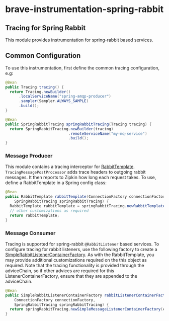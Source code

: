 # brave-instrumentation-spring-rabbit

## Tracing for Spring Rabbit
This module provides instrumentation for spring-rabbit based services. 

## Common Configuration
To use this instrumentation, first define the common tracing configuration, e.g:
```java
@Bean
public Tracing tracing() {
  return Tracing.newBuilder()
      .localServiceName("spring-amqp-producer")
      .sampler(Sampler.ALWAYS_SAMPLE)
      .build();
}

@Bean
public SpringRabbitTracing springRabbitTracing(Tracing tracing) {
  return SpringRabbitTracing.newBuilder(tracing)
                            .remoteServiceName("my-mq-service")
                            .build();
}
```

### Message Producer
This module contains a tracing interceptor for [RabbitTemplate](https://docs.spring.io/spring-amqp/api/org/springframework/amqp/rabbit/core/RabbitTemplate.html).
`TracingMessagePostProcessor` adds trace headers to outgoing rabbit messages. 
It then reports to Zipkin how long each request takes. To use, define a RabbitTemplate in a Spring config class:

```java
@Bean
public RabbitTemplate rabbitTemplate(ConnectionFactory connectionFactory,
    SpringRabbitTracing springRabbitTracing) {
  RabbitTemplate rabbitTemplate = springRabbitTracing.newRabbitTemplate(connectionFactory);
  // other customizations as required
  return rabbitTemplate;
}
```


### Message Consumer
Tracing is supported for spring-rabbit `@RabbitListener` based services.
To configure tracing for rabbit listeners, use the following factory to create a 
[SimpleRabbitListenerContainerFactory](https://docs.spring.io/spring-amqp/api/org/springframework/amqp/rabbit/listener/SimpleMessageListenerContainer.html).
As with the RabbitTemplate, you may provide additional customizations required on the this object as required. 
Note that the tracing functionality is provided through the adviceChain, so if other advices are required
for this ListenerContainerFactory, ensure that they are appended to the adviceChain.

```java
@Bean
public SimpleRabbitListenerContainerFactory rabbitListenerContainerFactory(
    ConnectionFactory connectionFactory,
    SpringRabbitTracing springRabbitTracing) {
  return springRabbitTracing.newSimpleMessageListenerContainerFactory(connectionFactory);
}
```


